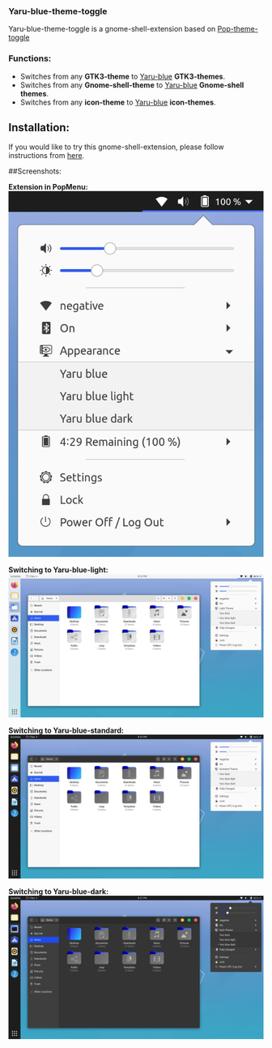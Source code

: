 ### Yaru-blue-theme-toggle

Yaru-blue-theme-toggle is a gnome-shell-extension based on [Pop-theme-toggle](https://extensions.gnome.org/extension/1399/pop-theme-toggle/)

### Functions:
- Switches from any **GTK3-theme** to [Yaru-blue](https://github.com/Muqtxdir/yaru-blue) **GTK3-themes**.
- Switches from any **Gnome-shell-theme** to [Yaru-blue](https://github.com/Muqtxdir/yaru-blue) **Gnome-shell themes**.
- Switches from any **icon-theme** to [Yaru-blue](https://github.com/Muqtxdir/yaru-blue) **icon-themes**.

## Installation:
If you would like to try this gnome-shell-extension, please follow instructions from [here](install.md).

##Screenshots:

**Extension in PopMenu:**
![yaru-blue-theme-toggle-extension](screenshots/yaru-blue-theme-toggle-extension.png)

**Switching to Yaru-blue-light:**
![light](screenshots/light.png)

**Switching to Yaru-blue-standard:**
![standard](screenshots/default.png)

**Switching to Yaru-blue-dark:**
![dark](screenshots/dark.png)

